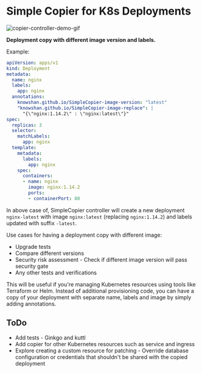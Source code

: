 # Simple Copier for K8s Deployments

![copier-controller-demo-gif](./copier-controller-demo.gif)

**Deployment copy with different image version and labels.**

Example:
```yaml
apiVersion: apps/v1
kind: Deployment
metadata:
  name: nginx
  labels:
    app: nginx
  annotations:
    knowshan.github.io/SimpleCopier-image-version: "latest"
    "knowshan.github.io/SimpleCopier-image-replace": |
      "{\"nginx:1.14.2\" : \"nginx:latest\"}"
spec:
  replicas: 3
  selector:
    matchLabels:
      app: nginx
  template:
    metadata:
      labels:
        app: nginx
    spec:
      containers:
      - name: nginx
        image: nginx:1.14.2
        ports:
        - containerPort: 80
```

In above case of, SimpleCopier controller will create a new deployment `nginx-latest` with image `nginx:latest` (replacing `nginx:1.14.2`) and labels updated with suffix `-latest`.

Use cases for having a deployment copy with different image:
 * Upgrade tests
 * Compare different versions
 * Security risk assessment - Check if different image version will pass security gate  
 * Any other tests and verifications

This will be useful if you're managing Kubernetes resources using tools like Terraform or Helm. Instead of additional provisioning code, you can have a copy of your deployment with separate name, labels and image by simply adding annotations.

## ToDo
 * Add tests - Ginkgo and kuttl
 * Add copier for other Kubernetes resources such as service and ingress
 * Explore creating a custom resource for patching - Override database configuration or credentials that shouldn't be shared with the copied deployment  
